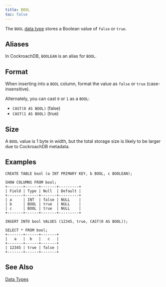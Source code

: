 ```yaml
---
title: BOOL
toc: false
---
```


The `BOOL` [data type](data-types.html) stores a Boolean value of `false` or `true`. 

<div id="toc"></div>

## Aliases

In CockroachDB, `BOOLEAN` is an alias for `BOOL`. 

## Format

When inserting into a `BOOL` column, format the value as `false` or `true` (case-insensitive).

Alternately, you can cast `0` or `1` as a `BOOL`:

- `CAST(0 AS BOOL)` (false)
- `CAST(1 AS BOOL)` (true)

## Size

A `BOOL` value is 1 byte in width, but the total storage size is likely to be larger due to CockroachDB metadata.  

## Examples

~~~
CREATE TABLE bool (a INT PRIMARY KEY, b BOOL, c BOOLEAN);

SHOW COLUMNS FROM bool;
+-------+------+-------+---------+
| Field | Type | Null  | Default |
+-------+------+-------+---------+
| a     | INT  | false | NULL    |
| b     | BOOL | true  | NULL    |
| c     | BOOL | true  | NULL    |
+-------+------+-------+---------+

INSERT INTO bool VALUES (12345, true, CAST(0 AS BOOL));

SELECT * FROM bool;
+-------+------+-------+
|   a   |  b   |   c   |
+-------+------+-------+
| 12345 | true | false |
+-------+------+-------+
~~~

## See Also

[Data Types](data-types.html)